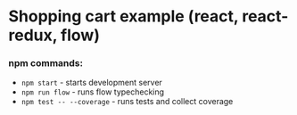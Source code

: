 # Shopping cart example (react, react-redux, flow)

### npm commands:
* `npm start` - starts development server
* `npm run flow` - runs flow typechecking
* `npm test -- --coverage` - runs tests and collect coverage